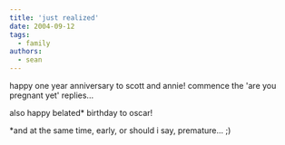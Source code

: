 ```yaml
---
title: 'just realized'
date: 2004-09-12
tags:
  - family
authors:
  - sean
---
```


happy one year anniversary to scott and annie! commence the 'are you pregnant yet' replies...

also happy belated\* birthday to oscar!

\*and at the same time, early, or should i say, premature... ;)
